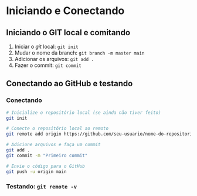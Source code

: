 # Iniciando e Conectando

## Iniciando o GIT local e comitando

1. Iniciar o _git_ local: `git init`
2. Mudar o nome da branch: `git branch -m master main`
3. Adicionar os arquivos: `git add .`
4. Fazer o commit: `git commit`

## Conectando ao GitHub e testando

### Conectando

```bash
# Inicialize o repositório local (se ainda não tiver feito)
git init

# Conecte o repositório local ao remoto
git remote add origin https://github.com/seu-usuario/nome-do-repositorio.git

# Adicione arquivos e faça um commit
git add .
git commit -m "Primeiro commit"

# Envie o código para o GitHub
git push -u origin main
```

### Testando: `git remote -v`
